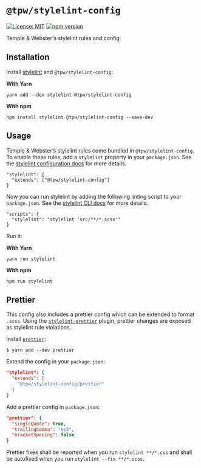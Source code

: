 # `@tpw/stylelint-config`

[![License: MIT](https://img.shields.io/badge/License-MIT-green.svg)](../../LICENSE.md) [![npm version](https://badge.fury.io/js/%40tpw%2Fstylelint-config.svg)](https://badge.fury.io/js/%40tpw%2Fstylelint-config.svg)

Temple & Webster's stylelint rules and config

## Installation

Install [stylelint](https://stylelint.io/) and `@tpw/stylelint-config`:

**With Yarn**

```
yarn add --dev stylelint @tpw/stylelint-config
```

**With npm**

```
npm install stylelint @tpw/stylelint-config --save-dev
```

## Usage

Temple & Webster’s stylelint rules come bundled in `@tpw/stylelint-config`. To enable these rules, add a `stylelint` property in your `package.json`. See the [stylelint configuration docs](https://stylelint.io/user-guide/configuration/) for more details.

```
"stylelint": {
  "extends": ["@tpw/stylelint-config"]
}
```

Now you can run stylelint by adding the following linting script to your `package.json`. See the [stylelint CLI docs](https://stylelint.io/user-guide/cli/) for more details.

```
"scripts": {
  "stylelint": "stylelint 'src/**/*.scss'"
}
```

Run it:

**With Yarn**

```
yarn run stylelint
```

**With npm**

```
npm run stylelint
```

## Prettier

This config also includes a prettier config which can be extended to format `.scss`.
Using the [`stylelint-prettier`](https://github.com/bpscott/stylelint-prettier) plugin, prettier changes are exposed as stylelint rule violations.

Install [`prettier`](https://github.com/prettier/prettier):

```
$ yarn add --dev prettier
```

Extend the config in your `package.json`:

```json
"stylelint": {
  "extends": [
    "@tpw/stylelint-config/prettier"
  ]
}
```

Add a prettier config in `package.json`:

```json
"prettier": {
  "singleQuote": true,
  "trailingComma": "es5",
  "bracketSpacing": false
}
```

Prettier fixes shall be reported when you run `stylelint **/*.css` and shall be autofixed when you run `stylelint --fix **/*.scss`.
